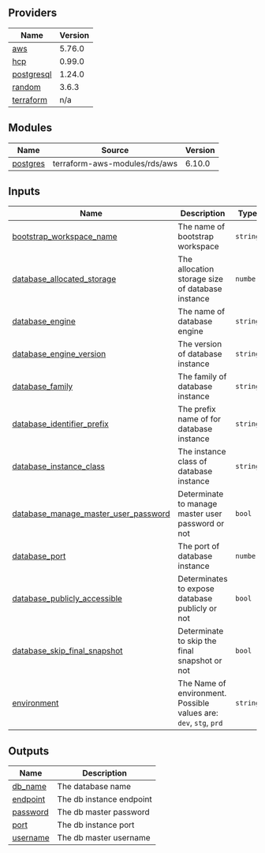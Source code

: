 <!-- BEGIN_TF_DOCS -->
## Providers

| Name | Version |
|------|---------|
| <a name="provider_aws"></a> [aws](#provider\_aws) | 5.76.0 |
| <a name="provider_hcp"></a> [hcp](#provider\_hcp) | 0.99.0 |
| <a name="provider_postgresql"></a> [postgresql](#provider\_postgresql) | 1.24.0 |
| <a name="provider_random"></a> [random](#provider\_random) | 3.6.3 |
| <a name="provider_terraform"></a> [terraform](#provider\_terraform) | n/a |

## Modules

| Name | Source | Version |
|------|--------|---------|
| <a name="module_postgres"></a> [postgres](#module\_postgres) | terraform-aws-modules/rds/aws | 6.10.0 |

## Inputs

| Name | Description | Type | Default | Required |
|------|-------------|------|---------|:--------:|
| <a name="input_bootstrap_workspace_name"></a> [bootstrap\_workspace\_name](#input\_bootstrap\_workspace\_name) | The name of bootstrap workspace | `string` | n/a | yes |
| <a name="input_database_allocated_storage"></a> [database\_allocated\_storage](#input\_database\_allocated\_storage) | The allocation storage size of database instance | `number` | `20` | no |
| <a name="input_database_engine"></a> [database\_engine](#input\_database\_engine) | The name of database engine | `string` | `"postgres"` | no |
| <a name="input_database_engine_version"></a> [database\_engine\_version](#input\_database\_engine\_version) | The version of database instance | `string` | `"16.4"` | no |
| <a name="input_database_family"></a> [database\_family](#input\_database\_family) | The family of database instance | `string` | `"postgres16"` | no |
| <a name="input_database_identifier_prefix"></a> [database\_identifier\_prefix](#input\_database\_identifier\_prefix) | The prefix name of for database instance | `string` | `"safepass-sentinel"` | no |
| <a name="input_database_instance_class"></a> [database\_instance\_class](#input\_database\_instance\_class) | The instance class of database instance | `string` | `"db.t3.micro"` | no |
| <a name="input_database_manage_master_user_password"></a> [database\_manage\_master\_user\_password](#input\_database\_manage\_master\_user\_password) | Determinate to manage master user password or not | `bool` | `false` | no |
| <a name="input_database_port"></a> [database\_port](#input\_database\_port) | The port of database instance | `number` | `5432` | no |
| <a name="input_database_publicly_accessible"></a> [database\_publicly\_accessible](#input\_database\_publicly\_accessible) | Determinates to expose database publicly or not | `bool` | `true` | no |
| <a name="input_database_skip_final_snapshot"></a> [database\_skip\_final\_snapshot](#input\_database\_skip\_final\_snapshot) | Determinate to skip the final snapshot or not | `bool` | `true` | no |
| <a name="input_environment"></a> [environment](#input\_environment) | The Name of environment. Possible values are: `dev`, `stg`, `prd` | `string` | `"dev"` | no |

## Outputs

| Name | Description |
|------|-------------|
| <a name="output_db_name"></a> [db\_name](#output\_db\_name) | The database name |
| <a name="output_endpoint"></a> [endpoint](#output\_endpoint) | The db instance endpoint |
| <a name="output_password"></a> [password](#output\_password) | The db master password |
| <a name="output_port"></a> [port](#output\_port) | The db instance port |
| <a name="output_username"></a> [username](#output\_username) | The db master username |
<!-- END_TF_DOCS -->
